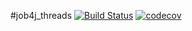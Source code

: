 #job4j_threads
[![Build Status](https://app.travis-ci.com/alaktyushin/job4j_threads.svg?branch=master)](https://app.travis-ci.com/alaktyushin/job4j_threads)
[![codecov](https://codecov.io/gh/alaktyushin/job4j_threads/branch/master/graph/badge.svg?token=A1HUQPSM30)](https://codecov.io/gh/alaktyushin/job4j_threads)
